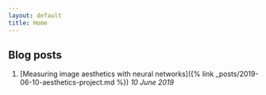 ```yaml
---
layout: default
title: Home
---
```


## Blog posts 

1. [Measuring image aesthetics with neural networks]({% link _posts/2019-06-10-aesthetics-project.md %}) _10 June 2019_
